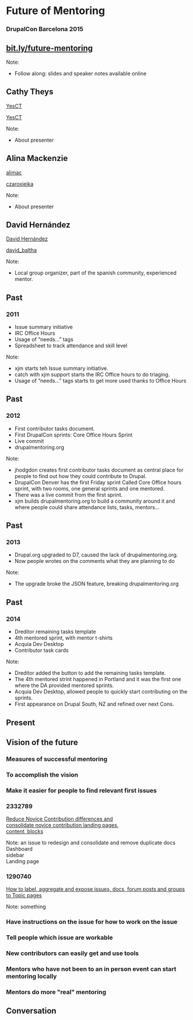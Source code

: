 <!-- .slide: data-background="custom/images/barcelona-splash.jpg" -->




# Future of Mentoring
### DrupalCon Barcelona 2015



## [bit.ly/future-mentoring](http://bit.ly/future-mentoring)

Note:
- Follow along: slides and speaker notes available online



## Cathy Theys

<a href="https://www.drupal.org/u/yesct"><i class="fa fa-drupal"></i> YesCT</a>

<a href="https://twitter.com/YesCT"><i class="fa fa-twitter"></i> YesCT</a>

Note:
- About presenter



## Alina Mackenzie

<a href="https://www.drupal.org/u/alimac"><i class="fa fa-drupal"></i> alimac</a>

<a href="https://twitter.com/czaroxiejka"><i class="fa fa-twitter"></i> czaroxiejka</a>

Note:
- About presenter



## David Hernández

<a href="https://www.drupal.org/u/david-hernández"><i class="fa fa-drupal"></i> David Hernández</a>

<a href="https://twitter.com/david_baltha"><i class="fa fa-twitter"></i> david_baltha</a>

Note:
- Local group organizer, part of the spanish community, experienced mentor.



## Past
### 2011
<ul>
    <li>Issue summary initiative</li>
    <li>IRC Office Hours</li>
    <li>Usage of “needs...” tags</li>
    <li>Spreadsheet to track attendance and skill level</li>
</ul>

Note:
- xjm starts teh Issue summary initiative.
- catch with xjm support starts the IRC Office hours to do triaging.
- Usage of “needs...” tags starts to get more used thanks to Office Hours



## Past
### 2012
<ul>
    <li>First contributor tasks document.</li>
    <li>First DrupalCon sprints: Core Office Hours Sprint</li>
    <li>Live commit</li>
    <li>drupalmentoring.org</li>
</ul>

Note:
- jhodgdon creates first contributor tasks document as central place for people to find out how they could contribute to Drupal.
- DrupalCon Denver has the first Friday sprint Called Core Office hours sprint, with two rooms, one general sprints and one mentored.
- There was a live commit from the first sprint.
- xjm builds drupalmentoring.org to build a community around it and where people could share attendance lists, tasks, mentors...



## Past
### 2013
<ul>
    <li>Drupal.org upgraded to D7, caused the lack of drupalmentoring.org.</li>
    <li>Now people wrotes on the comments what they are planning to do</li>
</ul>

Note:
- The upgrade broke the JSON feature, breaking drupalmentoring.org



## Past
### 2014
<ul>
    <li>Dreditor remaining tasks template</li>
    <li>4th mentored sprint, with mentor t-shirts</li>
    <li>Acquia Dev Desktop</li>
    <li>Contributor task cards</li>
</ul>

Note:
- Dreditor added the button to add the remaining tasks template.
- The 4th mentored strint happened in Portland and it was the first one where the DA provided mentored sprints.
- Acquia Dev Desktop, allowed people to quickly start contributing on the sprints.
- First appearance on Drupal South, NZ and refined over next Cons.



## Present
<!-- .element: class="heading" -->



## Vision of the future
<!-- .element: class="heading" -->



### Measures of successful mentoring



### To accomplish the vision



### Make it easier for people to find relevant first issues



### 2332789
<a href="https://www.drupal.org/node/2332789">Reduce Novice Contribution differences and<br>
  consolidate novice contribution landing pages,<br> content, blocks</a>

Note:
  an issue to redesign and consolidate and remove duplicate docs
  <br>Dashboard
  <br>sidebar
  <br>Landing page



### 1290740
<a href="https://www.drupal.org/node/1290740">How to label, aggregate and expose issues, docs, forum posts and groups to Topic pages</a>

Note:
  something



### Have instructions on the issue for how to work on the issue



### Tell people which issue are workable



### New contributors can easily get and use tools



### Mentors who have not been to an in person event can start mentoring locally



### Mentors do more "real" mentoring



## Conversation
<!-- .element: class="hidden" -->
<i class="fa fa-comments-o fa-5x" style="color: #00FF40;"></i>
